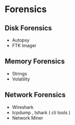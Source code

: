 # Forensics
## Disk Forensics
- Autopsy
- FTK Imager

## Memory Forensics
- Strings
- Volatility

## Network Forensics
- Wireshark
- tcpdump , tshark ( cli tools )
- Network Miner
